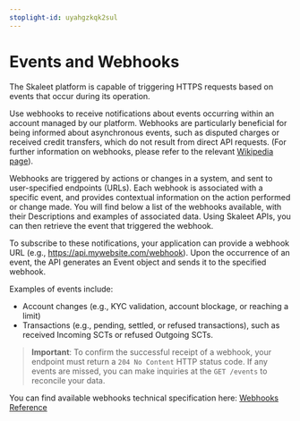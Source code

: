 ```yaml
---
stoplight-id: uyahgzkqk2sul
---
```

# Events and Webhooks

The Skaleet platform is capable of triggering HTTPS requests based on events that occur during its operation.


Use webhooks to receive notifications about events occurring within an account managed by our platform. Webhooks are particularly beneficial for being informed about asynchronous events, such as disputed charges or received credit transfers, which do not result from direct API requests. (For further information on webhooks, please refer to the relevant [Wikipedia page](https://en.wikipedia.org/wiki/Webhook)). 

Webhooks are triggered by actions or changes in a system, and sent to user-specified endpoints (URLs). Each webhook is associated with a specific event, and provides contextual information on the action performed or change made. You will find below a list of the webhooks available, with their Descriptions and examples of associated data. Using Skaleet APIs, you can then retrieve the event that triggered the webhook.

To subscribe to these notifications, your application can provide a webhook URL (e.g., https://api.mywebsite.com/webhook). Upon the occurrence of an event, the API generates an Event object and sends it to the specified webhook.

Examples of events include:

- Account changes (e.g., KYC validation, account blockage, or reaching a limit)
- Transactions (e.g., pending, settled, or refused transactions), such as received Incoming SCTs or refused Outgoing SCTs.

>**Important**: To confirm the successful receipt of a webhook, your endpoint must return a `204 No Content` HTTP status code. If any events are missed, you can make inquiries at the `GET /events` to reconcile your data.

You can find available webhooks technical specification here: [Webhooks Reference](webhooks.yml)